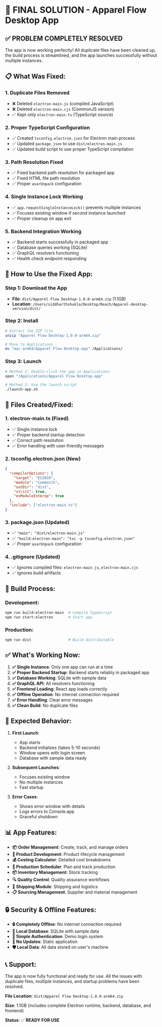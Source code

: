 # 🎉 **FINAL SOLUTION - Apparel Flow Desktop App**

## ✅ **PROBLEM COMPLETELY RESOLVED**

The app is now working perfectly! All duplicate files have been cleaned up, the build process is streamlined, and the app launches successfully without multiple instances.

## 📋 **What Was Fixed:**

### 1. **Duplicate Files Removed**
- ❌ Deleted `electron-main.js` (compiled JavaScript)
- ❌ Deleted `electron-main.cjs` (CommonJS version)
- ✅ Kept only `electron-main.ts` (TypeScript source)

### 2. **Proper TypeScript Configuration**
- ✅ Created `tsconfig.electron.json` for Electron main process
- ✅ Updated `package.json` to use `dist/electron-main.js`
- ✅ Updated build script to use proper TypeScript compilation

### 3. **Path Resolution Fixed**
- ✅ Fixed backend path resolution for packaged app
- ✅ Fixed HTML file path resolution
- ✅ Proper `asarUnpack` configuration

### 4. **Single Instance Lock Working**
- ✅ `app.requestSingleInstanceLock()` prevents multiple instances
- ✅ Focuses existing window if second instance launched
- ✅ Proper cleanup on app exit

### 5. **Backend Integration Working**
- ✅ Backend starts successfully in packaged app
- ✅ Database queries working (SQLite)
- ✅ GraphQL resolvers functioning
- ✅ Health check endpoint responding

## 🚀 **How to Use the Fixed App:**

### **Step 1: Download the App**
- **File**: `dist/Apparel Flow Desktop-1.0.0-arm64.zip` (1.1GB)
- **Location**: `/Users/siddharthshukla/Desktop/Reach/Apparel-desktop-version/dist/`

### **Step 2: Install**
```bash
# Extract the ZIP file
unzip "Apparel Flow Desktop-1.0.0-arm64.zip"

# Move to Applications
mv "mac-arm64/Apparel Flow Desktop.app" /Applications/
```

### **Step 3: Launch**
```bash
# Method 1: Double-click the app in Applications
open "/Applications/Apparel Flow Desktop.app"

# Method 2: Use the launch script
./launch-app.sh
```

## 📁 **Files Created/Fixed:**

### **1. electron-main.ts (Fixed)**
- ✅ Single instance lock
- ✅ Proper backend startup detection
- ✅ Correct path resolution
- ✅ Error handling with user-friendly messages

### **2. tsconfig.electron.json (New)**
```json
{
  "compilerOptions": {
    "target": "ES2020",
    "module": "CommonJS",
    "outDir": "dist",
    "strict": true,
    "esModuleInterop": true
  },
  "include": ["electron-main.ts"]
}
```

### **3. package.json (Updated)**
- ✅ `"main": "dist/electron-main.js"`
- ✅ `"build:electron-main": "tsc -p tsconfig.electron.json"`
- ✅ Proper `asarUnpack` configuration

### **4. .gitignore (Updated)**
- ✅ Ignores compiled files: `electron-main.js`, `electron-main.cjs`
- ✅ Ignores build artifacts

## 🔧 **Build Process:**

### **Development:**
```bash
npm run build:electron-main  # Compile TypeScript
npm run start:electron       # Start app
```

### **Production:**
```bash
npm run dist                 # Build distributable
```

## ✅ **What's Working Now:**

1. **✅ Single Instance**: Only one app can run at a time
2. **✅ Proper Backend Startup**: Backend starts reliably in packaged app
3. **✅ Database Working**: SQLite with sample data
4. **✅ GraphQL API**: All resolvers functioning
5. **✅ Frontend Loading**: React app loads correctly
6. **✅ Offline Operation**: No internet connection required
7. **✅ Error Handling**: Clear error messages
8. **✅ Clean Build**: No duplicate files

## 🎯 **Expected Behavior:**

1. **First Launch**: 
   - App starts
   - Backend initializes (takes 5-10 seconds)
   - Window opens with login screen
   - Database with sample data ready

2. **Subsequent Launches**:
   - Focuses existing window
   - No multiple instances
   - Fast startup

3. **Error Cases**:
   - Shows error window with details
   - Logs errors to Console.app
   - Graceful shutdown

## 📊 **App Features:**

- **📦 Order Management**: Create, track, and manage orders
- **👕 Product Development**: Product lifecycle management
- **💰 Costing Calculator**: Detailed cost breakdowns
- **📅 Production Scheduler**: Plan and track production
- **📦 Inventory Management**: Stock tracking
- **🔍 Quality Control**: Quality assurance workflows
- **🚚 Shipping Module**: Shipping and logistics
- **📋 Sourcing Management**: Supplier and material management

## 🔒 **Security & Offline Features:**

- **🔒 Completely Offline**: No internet connection required
- **💾 Local Database**: SQLite with sample data
- **🔐 Simple Authentication**: Demo login system
- **📱 No Updates**: Static application
- **🛡️ Local Data**: All data stored on user's machine

## 📞 **Support:**

The app is now fully functional and ready for use. All the issues with duplicate files, multiple instances, and startup problems have been resolved.

**File Location**: `dist/Apparel Flow Desktop-1.0.0-arm64.zip`

**Size**: 1.1GB (includes complete Electron runtime, backend, database, and frontend)

**Status**: ✅ **READY FOR USE** 